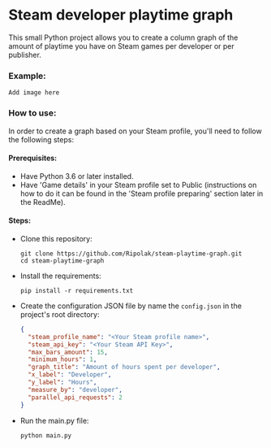 # Steam developer playtime graph

This small Python project allows you to create a column graph of the amount of playtime you have on Steam games per developer or per publisher.

### Example:
`Add image here`

### How to use:

In order to create a graph based on your Steam profile, you'll need to follow the following steps:

#### Prerequisites:
- Have Python 3.6 or later installed.
- Have 'Game details' in your Steam profile set to Public (instructions on how to do it can be found in the 'Steam profile preparing' section later in the ReadMe).

#### Steps:
- Clone this repository:
    ```
    git clone https://github.com/Ripolak/steam-playtime-graph.git
    cd steam-playtime-graph
    ```
- Install the requirements:
    ```
    pip install -r requirements.txt
    ```
- Create the configuration JSON file by name the `config.json` in the project's root directory:
    ```json
    {
      "steam_profile_name": "<Your Steam profile name>",
      "steam_api_key": "<Your Steam API Key>",
      "max_bars_amount": 15,
      "minimum_hours": 1,
      "graph_title": "Amount of hours spent per developer",
      "x_label": "Developer",
      "y_label": "Hours",
      "measure_by": "developer",
      "parallel_api_requests": 2
    }
    ```
- Run the main.py file:
    ```bash
    python main.py
    ```